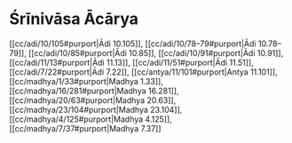 # Śrīnivāsa Ācārya

[[cc/adi/10/105#purport|Ādi 10.105]], [[cc/adi/10/78–79#purport|Ādi 10.78–79]], [[cc/adi/10/85#purport|Ādi 10.85]], [[cc/adi/10/91#purport|Ādi 10.91]], [[cc/adi/11/13#purport|Ādi 11.13]], [[cc/adi/11/51#purport|Ādi 11.51]], [[cc/adi/7/22#purport|Ādi 7.22]], [[cc/antya/11/101#purport|Antya 11.101]], [[cc/madhya/1/33#purport|Madhya 1.33]], [[cc/madhya/16/281#purport|Madhya 16.281]], [[cc/madhya/20/63#purport|Madhya 20.63]], [[cc/madhya/23/104#purport|Madhya 23.104]], [[cc/madhya/4/125#purport|Madhya 4.125]], [[cc/madhya/7/37#purport|Madhya 7.37]]

